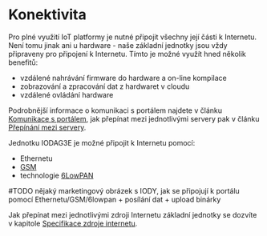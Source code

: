 # Konektivita

Pro plné využití IoT platformy je nutné připojit všechny její části k Internetu. Není tomu jinak ani u hardware - naše základní jednotky jsou vždy připraveny pro připojení k Internetu. Tímto je možné využít hned několik benefitů:

* vzdálené nahrávání firmware do hardware a on-line kompilace
* zobrazování a zpracování dat z hardwaret v cloudu
* vzdálené ovládání hardware

Podrobnější informace o komunikaci s portálem najdete v článku [Komunikace s portálem](https://docu.byzance.cz/~/edit/primary/hardware-a-programovani/konektivita/komunikace-s-portalem), jak přepínat mezi jednotlivými servery pak v článku [Přepínání mezi servery](https://docu.byzance.cz/~/edit/primary/hardware-a-programovani/konektivita/prepinani-mezi-servery).

Jednotku IODAG3E je možné připojit k Internetu pomocí:

* Ethernetu
* [GSM](https://docu.byzance.cz/hardware-a-programovani/konektivita/gsm)
* technologie [6LowPAN](https://docu.byzance.cz/~/edit/primary/hardware-a-programovani/konektivita/6lowpan)

\#TODO nějaký marketingový obrázek s IODY, jak se připojují k portálu pomocí Ethernetu/GSM/6lowpan + posílání dat + upload binárky

Jak přepínat mezi jednotlivými zdroji Internetu základní jednotky se dozvíte v kapitole [Specifikace zdroje internetu](https://docu.byzance.cz/~/edit/primary/hardware-a-programovani/konektivita/specifikace-zdroje-internetu).

